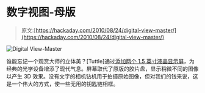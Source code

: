 # 数字视图-母版

> 原文:[https://hackaday.com/2010/08/24/digital-view-master/](https://hackaday.com/2010/08/24/digital-view-master/)

![](../Images/1cde45f2f03b091a8d43de3a1531aff3.png "Digital View-Master")

谁能忘记一个观赏大师的立体美？[Tuttle]通过[添加两个 1.5 英寸液晶显示屏](http://www.hackerconsortium.com/blog/?p=427)，为经典的光学设备增添了现代气息。屏幕取代了原版的胶片盘，显示稍微不同的图像以产生 3D 效果。没有文字的相机钻机用于拍摄原始图像，但对我们的钱来说，这是一个伟大的方式，使一些无用的钥匙链相框。